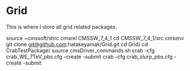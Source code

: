 Grid
====
This is where I store all grid related packages.

source ~cmssoft/shrc
cmsrel CMSSW_7_4_1
cd CMSSW_7_4_1/src
cmsenv
git clone git@github.com:hatakeyamak/Grid.git
cd Grid/
cd CrabTestPackage/
source cmsDriver_commands.sh 
crab -cfg crab_WE_7TeV_pbs.cfg -create -submit
crab -cfg crab_slurp_pbs.cfg   -create -submit
